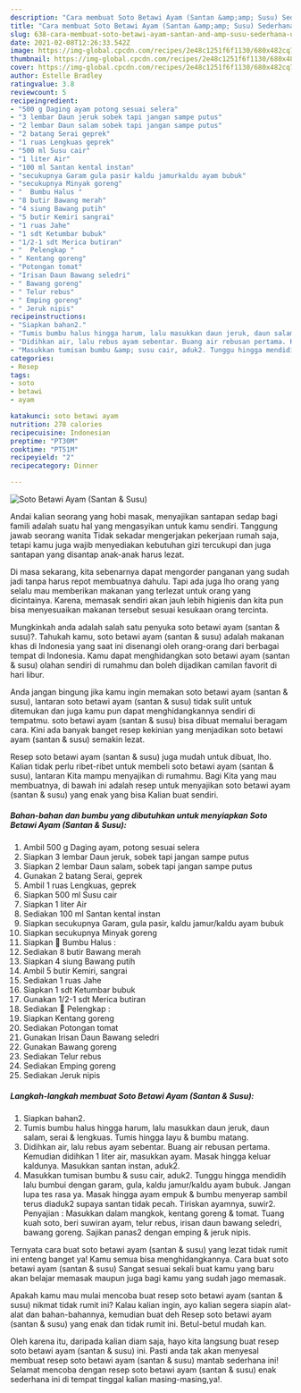 ```yaml
---
description: "Cara membuat Soto Betawi Ayam (Santan &amp;amp; Susu) Sederhana Untuk Jualan"
title: "Cara membuat Soto Betawi Ayam (Santan &amp;amp; Susu) Sederhana Untuk Jualan"
slug: 638-cara-membuat-soto-betawi-ayam-santan-and-amp-susu-sederhana-untuk-jualan
date: 2021-02-08T12:26:33.542Z
image: https://img-global.cpcdn.com/recipes/2e48c1251f6f1130/680x482cq70/soto-betawi-ayam-santan-susu-foto-resep-utama.jpg
thumbnail: https://img-global.cpcdn.com/recipes/2e48c1251f6f1130/680x482cq70/soto-betawi-ayam-santan-susu-foto-resep-utama.jpg
cover: https://img-global.cpcdn.com/recipes/2e48c1251f6f1130/680x482cq70/soto-betawi-ayam-santan-susu-foto-resep-utama.jpg
author: Estelle Bradley
ratingvalue: 3.8
reviewcount: 5
recipeingredient:
- "500 g Daging ayam potong sesuai selera"
- "3 lembar Daun jeruk sobek tapi jangan sampe putus"
- "2 lembar Daun salam sobek tapi jangan sampe putus"
- "2 batang Serai geprek"
- "1 ruas Lengkuas geprek"
- "500 ml Susu cair"
- "1 liter Air"
- "100 ml Santan kental instan"
- "secukupnya Garam gula pasir kaldu jamurkaldu ayam bubuk"
- "secukupnya Minyak goreng"
- "  Bumbu Halus "
- "8 butir Bawang merah"
- "4 siung Bawang putih"
- "5 butir Kemiri sangrai"
- "1 ruas Jahe"
- "1 sdt Ketumbar bubuk"
- "1/2-1 sdt Merica butiran"
- "  Pelengkap "
- " Kentang goreng"
- "Potongan tomat"
- "Irisan Daun Bawang seledri"
- " Bawang goreng"
- " Telur rebus"
- " Emping goreng"
- " Jeruk nipis"
recipeinstructions:
- "Siapkan bahan2."
- "Tumis bumbu halus hingga harum, lalu masukkan daun jeruk, daun salam, serai &amp; lengkuas. Tumis hingga layu &amp; bumbu matang."
- "Didihkan air, lalu rebus ayam sebentar. Buang air rebusan pertama. Kemudian didihkan 1 liter air, masukkan ayam. Masak hingga keluar kaldunya. Masukkan santan instan, aduk2."
- "Masukkan tumisan bumbu &amp; susu cair, aduk2. Tunggu hingga mendidih lalu bumbui dengan garam, gula, kaldu jamur/kaldu ayam bubuk. Jangan lupa tes rasa ya. Masak hingga ayam empuk &amp; bumbu menyerap sambil terus diaduk2 supaya santan tidak pecah. Tiriskan ayamnya, suwir2. Penyajian : Masukkan dalam mangkok, kentang goreng &amp; tomat. Tuang kuah soto, beri suwiran ayam, telur rebus, irisan daun bawang seledri, bawang goreng. Sajikan panas2 dengan emping &amp; jeruk nipis."
categories:
- Resep
tags:
- soto
- betawi
- ayam

katakunci: soto betawi ayam 
nutrition: 278 calories
recipecuisine: Indonesian
preptime: "PT30M"
cooktime: "PT51M"
recipeyield: "2"
recipecategory: Dinner

---
```



![Soto Betawi Ayam (Santan &amp; Susu)](https://img-global.cpcdn.com/recipes/2e48c1251f6f1130/680x482cq70/soto-betawi-ayam-santan-susu-foto-resep-utama.jpg)

Andai kalian seorang yang hobi masak, menyajikan santapan sedap bagi famili adalah suatu hal yang mengasyikan untuk kamu sendiri. Tanggung jawab seorang  wanita Tidak sekadar mengerjakan pekerjaan rumah saja, tetapi kamu juga wajib menyediakan kebutuhan gizi tercukupi dan juga santapan yang disantap anak-anak harus lezat.

Di masa  sekarang, kita sebenarnya dapat mengorder panganan yang sudah jadi tanpa harus repot membuatnya dahulu. Tapi ada juga lho orang yang selalu mau memberikan makanan yang terlezat untuk orang yang dicintainya. Karena, memasak sendiri akan jauh lebih higienis dan kita pun bisa menyesuaikan makanan tersebut sesuai kesukaan orang tercinta. 



Mungkinkah anda adalah salah satu penyuka soto betawi ayam (santan &amp; susu)?. Tahukah kamu, soto betawi ayam (santan &amp; susu) adalah makanan khas di Indonesia yang saat ini disenangi oleh orang-orang dari berbagai tempat di Indonesia. Kamu dapat menghidangkan soto betawi ayam (santan &amp; susu) olahan sendiri di rumahmu dan boleh dijadikan camilan favorit di hari libur.

Anda jangan bingung jika kamu ingin memakan soto betawi ayam (santan &amp; susu), lantaran soto betawi ayam (santan &amp; susu) tidak sulit untuk ditemukan dan juga kamu pun dapat menghidangkannya sendiri di tempatmu. soto betawi ayam (santan &amp; susu) bisa dibuat memalui beragam cara. Kini ada banyak banget resep kekinian yang menjadikan soto betawi ayam (santan &amp; susu) semakin lezat.

Resep soto betawi ayam (santan &amp; susu) juga mudah untuk dibuat, lho. Kalian tidak perlu ribet-ribet untuk membeli soto betawi ayam (santan &amp; susu), lantaran Kita mampu menyajikan di rumahmu. Bagi Kita yang mau membuatnya, di bawah ini adalah resep untuk menyajikan soto betawi ayam (santan &amp; susu) yang enak yang bisa Kalian buat sendiri.

<!--inarticleads1-->

##### Bahan-bahan dan bumbu yang dibutuhkan untuk menyiapkan Soto Betawi Ayam (Santan &amp; Susu):

1. Ambil 500 g Daging ayam, potong sesuai selera
1. Siapkan 3 lembar Daun jeruk, sobek tapi jangan sampe putus
1. Siapkan 2 lembar Daun salam, sobek tapi jangan sampe putus
1. Gunakan 2 batang Serai, geprek
1. Ambil 1 ruas Lengkuas, geprek
1. Siapkan 500 ml Susu cair
1. Siapkan 1 liter Air
1. Sediakan 100 ml Santan kental instan
1. Siapkan secukupnya Garam, gula pasir, kaldu jamur/kaldu ayam bubuk
1. Siapkan secukupnya Minyak goreng
1. Siapkan  🧄 Bumbu Halus :
1. Sediakan 8 butir Bawang merah
1. Siapkan 4 siung Bawang putih
1. Ambil 5 butir Kemiri, sangrai
1. Sediakan 1 ruas Jahe
1. Siapkan 1 sdt Ketumbar bubuk
1. Gunakan 1/2-1 sdt Merica butiran
1. Sediakan  🍅 Pelengkap :
1. Siapkan  Kentang goreng
1. Sediakan Potongan tomat
1. Gunakan Irisan Daun Bawang seledri
1. Gunakan  Bawang goreng
1. Sediakan  Telur rebus
1. Sediakan  Emping goreng
1. Sediakan  Jeruk nipis




<!--inarticleads2-->

##### Langkah-langkah membuat Soto Betawi Ayam (Santan &amp; Susu):

1. Siapkan bahan2.
1. Tumis bumbu halus hingga harum, lalu masukkan daun jeruk, daun salam, serai &amp; lengkuas. Tumis hingga layu &amp; bumbu matang.
1. Didihkan air, lalu rebus ayam sebentar. Buang air rebusan pertama. Kemudian didihkan 1 liter air, masukkan ayam. Masak hingga keluar kaldunya. Masukkan santan instan, aduk2.
1. Masukkan tumisan bumbu &amp; susu cair, aduk2. Tunggu hingga mendidih lalu bumbui dengan garam, gula, kaldu jamur/kaldu ayam bubuk. Jangan lupa tes rasa ya. Masak hingga ayam empuk &amp; bumbu menyerap sambil terus diaduk2 supaya santan tidak pecah. Tiriskan ayamnya, suwir2. Penyajian : Masukkan dalam mangkok, kentang goreng &amp; tomat. Tuang kuah soto, beri suwiran ayam, telur rebus, irisan daun bawang seledri, bawang goreng. Sajikan panas2 dengan emping &amp; jeruk nipis.




Ternyata cara buat soto betawi ayam (santan &amp; susu) yang lezat tidak rumit ini enteng banget ya! Kamu semua bisa menghidangkannya. Cara buat soto betawi ayam (santan &amp; susu) Sangat sesuai sekali buat kamu yang baru akan belajar memasak maupun juga bagi kamu yang sudah jago memasak.

Apakah kamu mau mulai mencoba buat resep soto betawi ayam (santan &amp; susu) nikmat tidak rumit ini? Kalau kalian ingin, ayo kalian segera siapin alat-alat dan bahan-bahannya, kemudian buat deh Resep soto betawi ayam (santan &amp; susu) yang enak dan tidak rumit ini. Betul-betul mudah kan. 

Oleh karena itu, daripada kalian diam saja, hayo kita langsung buat resep soto betawi ayam (santan &amp; susu) ini. Pasti anda tak akan menyesal membuat resep soto betawi ayam (santan &amp; susu) mantab sederhana ini! Selamat mencoba dengan resep soto betawi ayam (santan &amp; susu) enak sederhana ini di tempat tinggal kalian masing-masing,ya!.

